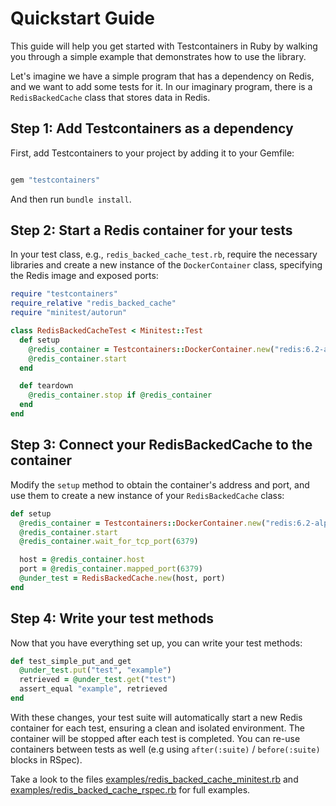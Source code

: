 # Quickstart Guide

This guide will help you get started with Testcontainers in Ruby by walking you through a simple example that demonstrates how to use the library.

Let's imagine we have a simple program that has a dependency on Redis, and we want to add some tests for it. In our imaginary program, there is a `RedisBackedCache` class that stores data in Redis.

## Step 1: Add Testcontainers as a dependency

First, add Testcontainers to your project by adding it to your Gemfile:

```ruby

gem "testcontainers"
```

And then run `bundle install`.


## Step 2: Start a Redis container for your tests

In your test class, e.g., `redis_backed_cache_test.rb`, require the necessary libraries and create a new instance of the `DockerContainer` class, specifying the Redis image and exposed ports:

```ruby
require "testcontainers"
require_relative "redis_backed_cache"
require "minitest/autorun"

class RedisBackedCacheTest < Minitest::Test
  def setup
    @redis_container = Testcontainers::DockerContainer.new("redis:6.2-alpine").with_exposed_ports(6379)
    @redis_container.start
  end

  def teardown
    @redis_container.stop if @redis_container
  end
end
```


## Step 3: Connect your RedisBackedCache to the container

Modify the `setup` method to obtain the container's address and port, and use them to create a new instance of your `RedisBackedCache` class:

```ruby
def setup
  @redis_container = Testcontainers::DockerContainer.new("redis:6.2-alpine").with_exposed_ports(6379)
  @redis_container.start
  @redis_container.wait_for_tcp_port(6379)

  host = @redis_container.host
  port = @redis_container.mapped_port(6379)
  @under_test = RedisBackedCache.new(host, port)
end
```


## Step 4: Write your test methods

Now that you have everything set up, you can write your test methods:

```ruby
def test_simple_put_and_get
  @under_test.put("test", "example")
  retrieved = @under_test.get("test")
  assert_equal "example", retrieved
end
```


With these changes, your test suite will automatically start a new Redis container for each test, ensuring a clean and isolated environment. The container will be stopped after each test is completed. You can re-use containers between tests as well (e.g using `after(:suite)` / `before(:suite)` blocks in RSpec).

Take a look to the files [examples/redis_backed_cache_minitest.rb](https://github.com/testcontainers/testcontainers-ruby/blob/main/examples/redis_backed_cache_minitest.rb) and [examples/redis_backed_cache_rspec.rb](https://github.com/testcontainers/testcontainers-ruby/blob/main/examples/redis_backed_cache_rspec.rb) for full examples.
